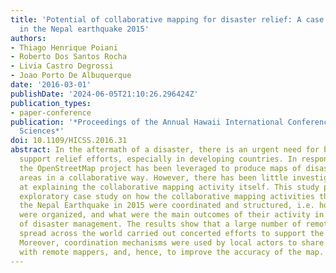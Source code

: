 ```yaml
---
title: 'Potential of collaborative mapping for disaster relief: A case study of openstreetmap
  in the Nepal earthquake 2015'
authors:
- Thiago Henrique Poiani
- Roberto Dos Santos Rocha
- Livia Castro Degrossi
- Joao Porto De Albuquerque
date: '2016-03-01'
publishDate: '2024-06-05T21:10:26.296424Z'
publication_types:
- paper-conference
publication: '*Proceedings of the Annual Hawaii International Conference on System
  Sciences*'
doi: 10.1109/HICSS.2016.31
abstract: In the aftermath of a disaster, there is an urgent need for base maps to
  support relief efforts, especially in developing countries. In response to this,
  the OpenStreetMap project has been leveraged to produce maps of disaster-affected
  areas in a collaborative way. However, there has been little investigation aimed
  at explaining the collaborative mapping activity itself. This study presents an
  exploratory case study on how the collaborative mapping activities that followed
  the Nepal Earthquake in 2015 were coordinated and structured, i.e. how volunteers
  were organized, and what were the main outcomes of their activity in the context
  of disaster management. The results show that a large number of remote contributors
  spread across the world carried out concerted efforts to support the relief work.
  Moreover, coordination mechanisms were used by local actors to share their knowledge
  with remote mappers, and, hence, to improve the accuracy of the map.
---
```

